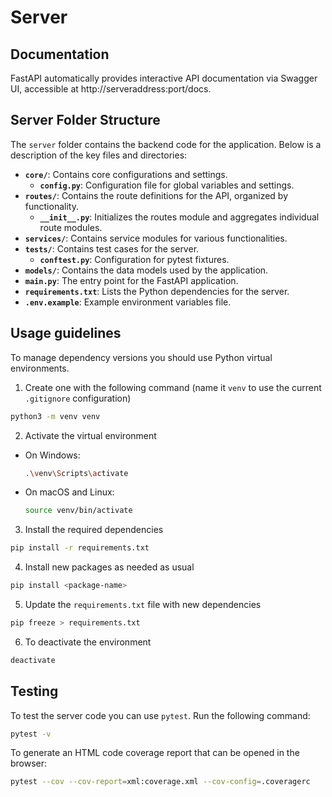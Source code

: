 # Server

## Documentation
FastAPI automatically provides interactive API documentation via Swagger UI, accessible at http://serveraddress:port/docs.

## Server Folder Structure

The `server` folder contains the backend code for the application. Below is a description of the key files and directories:

- **`core/`**: Contains core configurations and settings.
    - **`config.py`**: Configuration file for global variables and settings.
- **`routes/`**: Contains the route definitions for the API, organized by functionality.
    - **`__init__.py`**: Initializes the routes module and aggregates individual route modules.
- **`services/`**: Contains service modules for various functionalities.
- **`tests/`**: Contains test cases for the server.
    - **`conftest.py`**: Configuration for pytest fixtures.
- **`models/`**: Contains the data models used by the application.
- **`main.py`**: The entry point for the FastAPI application.
- **`requirements.txt`**: Lists the Python dependencies for the server.
- **`.env.example`**: Example environment variables file.

## Usage guidelines 

To manage dependency versions you should use Python virtual environments.

1. Create one with the following command (name it ``venv`` to use the current ``.gitignore`` configuration)
```sh
python3 -m venv venv
```

2. Activate the virtual environment

- On Windows:
    ```sh
    .\venv\Scripts\activate
    ```
- On macOS and Linux:
    ```sh
    source venv/bin/activate
    ```

3. Install the required dependencies
```sh
pip install -r requirements.txt
```

4. Install new packages as needed as usual
```sh
pip install <package-name>
```

5. Update the ``requirements.txt`` file with new dependencies
```sh
pip freeze > requirements.txt
```

6. To deactivate the environment
```sh
deactivate
```

## Testing

To test the server code you can use ``pytest``. Run the following command:

```sh
pytest -v
```

To generate an HTML code coverage report that can be opened in the browser:
```sh
pytest --cov --cov-report=xml:coverage.xml --cov-config=.coveragerc
```
